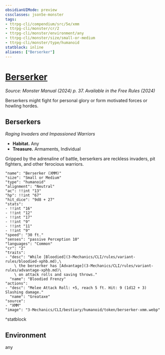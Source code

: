 ```yaml
---
obsidianUIMode: preview
cssclasses: json5e-monster
tags:
- ttrpg-cli/compendium/src/5e/xmm
- ttrpg-cli/monster/cr/2
- ttrpg-cli/monster/environment/any
- ttrpg-cli/monster/size/small-or-medium
- ttrpg-cli/monster/type/humanoid
statblock: inline
aliases: ["Berserker"]
---
```

# [Berserker](3-Mechanics\CLI\bestiary\humanoid/berserker-xmm.md)
*Source: Monster Manual (2024) p. 37. Available in the Free Rules (2024)*  

Berserkers might fight for personal glory or form motivated forces or howling hordes.

## Berserkers

*Raging Invaders and Impassioned Warriors*

- **Habitat.** Any  
- **Treasure.** Armaments, Individual  

Gripped by the adrenaline of battle, berserkers are reckless invaders, pit fighters, and other ferocious warriors.

```statblock
"name": "Berserker (XMM)"
"size": "Small or Medium"
"type": "humanoid"
"alignment": "Neutral"
"ac": !!int "13"
"hp": !!int "67"
"hit_dice": "9d8 + 27"
"stats":
- !!int "16"
- !!int "12"
- !!int "17"
- !!int "9"
- !!int "11"
- !!int "9"
"speed": "30 ft."
"senses": "passive Perception 10"
"languages": "Common"
"cr": "2"
"traits":
- "desc": "While [Bloodied](3-Mechanics/CLI/rules/variant-rules/bloodied-xphb.md),\
    \ the berserker has [Advantage](3-Mechanics/CLI/rules/variant-rules/advantage-xphb.md)\
    \ on attack rolls and saving throws."
  "name": "Bloodied Frenzy"
"actions":
- "desc": "Melee Attack Roll: +5, reach 5 ft. Hit: 9 (1d12 + 3) Slashing damage."
  "name": "Greataxe"
"source":
- "XMM"
"image": "3-Mechanics/CLI/bestiary/humanoid/token/berserker-xmm.webp"
```
^statblock

## Environment

any